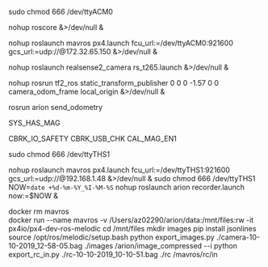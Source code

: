 


sudo chmod 666 /dev/ttyACM0

nohup roscore &>/dev/null &

nohup roslaunch mavros px4.launch fcu_url:=/dev/ttyACM0:921600 gcs_url:=udp://@172.32.65.150 &>/dev/null &

nohup roslaunch realsense2_camera rs_t265.launch &>/dev/null &

nohup rosrun tf2_ros static_transform_publisher 0 0 0 -1.57 0 0 camera_odom_frame local_origin &>/dev/null &

rosrun arion send_odometry


SYS_HAS_MAG

CBRK_IO_SAFETY
CBRK_USB_CHK
CAL_MAG_EN1

sudo chmod 666 /dev/ttyTHS1

nohup roslaunch mavros px4.launch fcu_url:=/dev/ttyTHS1:921600 gcs_url:=udp://@192.168.1.48 &>/dev/null &
sudo chmod 666 /dev/ttyTHS1
NOW=`date +%d-%m-%Y_%I-%M-%S`
nohup roslaunch arion recorder.launch now:=$NOW & 

docker rm mavros  
docker run --name mavros -v /Users/az02290/arion/data:/mnt/files:rw -it px4io/px4-dev-ros-melodic 
cd /mnt/files
 mkdir images
pip install jsonlines
source /opt/ros/melodic/setup.bash
python export_images.py ./camera-10-10-2019_12-58-05.bag ./images /arion/image_compressed --i
python export_rc_in.py ./rc-10-10-2019_10-10-51.bag ./rc /mavros/rc/in